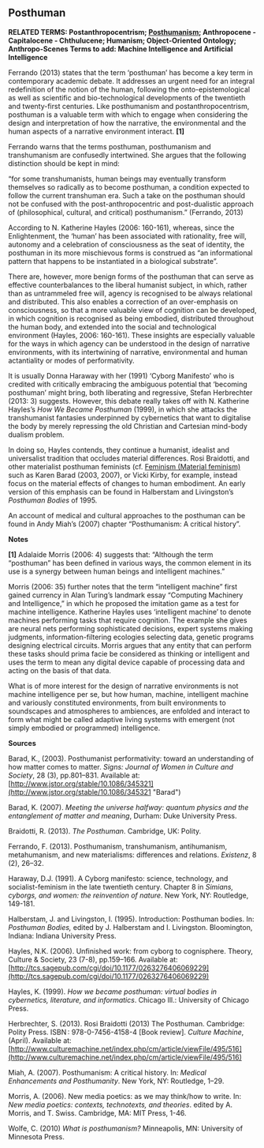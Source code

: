 ## Posthuman

**RELATED TERMS: Postanthropocentrism; [Posthumanism](https://github.com/narrative-environments/CourseCompendium/blob/main/Posthumanism.md); Anthropocene - Capitalocene - Chthulucene; Humanism; Object-Oriented Ontology; Anthropo-Scenes**
**Terms to add: Machine Intelligence and Artificial Intelligence**

Ferrando (2013) states that the term ‘posthuman’ has become a key term in contemporary academic debate. It addresses an urgent need for an integral redefinition of the notion of the human, following the onto-epistemological as well as scientific and bio-technological developments of the twentieth and twenty-first centuries. Like posthumanism and postanthropocentrism, posthuman is a valuable term with which to engage when considering the design and interpretation of how the narrative, the environmental and the human aspects of a narrative environment interact. **[1]**

Ferrando warns that the terms posthuman, posthumanism and transhumanism are confusedly intertwined. She argues that the following distinction should be kept in mind:

“for some transhumanists, human beings may eventually transform themselves so radically as to become posthuman, a condition expected to follow the current transhuman era. Such a take on the posthuman should not be confused with the post-anthropocentric and post-dualistic approach of (philosophical, cultural, and critical) posthumanism.” (Ferrando, 2013)

According to N. Katherine Hayles (2006: 160-161), whereas, since the Enlightenment, the ‘human’ has been associated with rationality, free will, autonomy and a celebration of consciousness as the seat of identity, the posthuman in its more mischievous forms is construed as “an informational pattern that happens to be instantiated in a biological substrate”.

There are, however, more benign forms of the posthuman that can serve as effective counterbalances to the liberal humanist subject, in which, rather than as untrammeled free will, agency is recognised to be always relational and distributed. This also enables a correction of an over-emphasis on consciousness, so that a more valuable view of cognition can be developed, in which cognition is recognised as being embodied, distributed throughout the human body, and extended into the social and technological environment (Hayles, 2006: 160-161). These insights are especially valuable for the ways in which agency can be understood in the design of narrative environments, with its intertwining of narrative, environmental and human actantiality or modes of performativity.

It is usually Donna Haraway with her (1991) ‘Cyborg Manifesto’ who is credited with critically embracing the ambiguous potential that ‘becoming posthuman’ might bring, both liberating and regressive, Stefan Herbrechter (2013: 3) suggests. However, this debate really takes off with N. Katherine Hayles’s _How We Became Posthuman_ (1999), in which she attacks the transhumanist fantasies underpinned by cybernetics that want to digitalise the body by merely repressing the old Christian and Cartesian mind-body dualism problem.

In doing so, Hayles contends, they continue a humanist, idealist and universalist tradition that occludes material differences. Rosi Braidotti, and other materialist posthuman feminists (cf. [Feminism (Material feminism)](http://compendium.kosawese.net/practice/feminism-material-feminism/) such as Karen Barad (2003, 2007), or Vicki Kirby, for example, instead focus on the material effects of changes to human embodiment. An early version of this emphasis can be found in Halberstam and Livingston’s _Posthuman Bodies_ of 1995.

An account of medical and cultural approaches to the posthuman can be found in Andy Miah’s (2007) chapter “Posthumanism: A critical history”.

**Notes**

**[1]** Adalaide Morris (2006: 4) suggests that: “Although the term “posthuman” has been defined in various ways, the common element in its use is a synergy between human beings and intelligent machines.”

Morris (2006: 35) further notes that the term “intelligent machine” first gained currency in Alan Turing’s landmark essay “Computing Machinery and Intelligence,” in which he proposed the imitation game as a test for machine intelligence. Katherine Hayles uses ‘intelligent machine’ to denote machines performing tasks that require cognition. The example she gives are neural nets performing sophisticated decisions, expert systems making judgments, information-filtering ecologies selecting data, genetic programs designing electrical circuits. Morris argues that any entity that can perform these tasks should prima facie be considered as thinking or intelligent and uses the term to mean any digital device capable of processing data and acting on the basis of that data.

What is of more interest for the design of narrative environments is not machine intelligence per se, but how human, machine, intelligent machine and variously constituted environments, from built environments to soundscapes and atmospheres to ambiences, are enfolded and interact to form what might be called adaptive living systems with emergent (not simply embodied or programmed) intelligence.

**Sources**

Barad, K., (2003). Posthumanist performativity: toward an understanding of how matter comes to matter. _Signs: Journal of Women in Culture and Society_, 28 (3), pp.801–831\. Available at: [http://www.jstor.org/stable/10.1086/345321](http://www.jstor.org/stable/10.1086/345321 "Barad")

Barad, K. (2007). _Meeting the universe halfway: quantum physics and the entanglement of matter and meaning_, Durham: Duke University Press.

Braidotti, R. (2013). _The Posthuman_. Cambridge, UK: Polity.

Ferrando, F. (2013). Posthumanism, transhumanism, antihumanism, metahumanism, and new materialisms: differences and relations. _Existenz_, 8 (2), 26–32.

Haraway, D.J. (1991). A Cyborg manifesto: science, technology, and socialist-feminism in the late twentieth century. Chapter 8 in _Simians, cyborgs, and women: the reinvention of nature_. New York, NY: Routledge, 149-181.

Halberstam, J. and Livingston, I. (1995). Introduction: Posthuman bodies. In: _Posthuman Bodies,_ edited by J. Halberstam and I. Livingston. Bloomington, Indiana: Indiana University Press.

Hayles, N.K. (2006). Unfinished work: from cyborg to cognisphere. Theory, Culture & Society, 23 (7-8), pp.159–166\. Available at:[http://tcs.sagepub.com/cgi/doi/10.1177/0263276406069229](http://tcs.sagepub.com/cgi/doi/10.1177/0263276406069229)

Hayles, K. (1999). _How we became posthuman: virtual bodies in cybernetics, literature, and informatics_. Chicago Ill.: University of Chicago Press.

Herbrechter, S. (2013). Rosi Braidotti (2013) The Posthuman. Cambridge: Polity Press. ISBN : 978-0-7456-4158-4 [Book review]. _Culture Machine_, (April). Available at: [http://www.culturemachine.net/index.php/cm/article/viewFile/495/516](http://www.culturemachine.net/index.php/cm/article/viewFile/495/516)

Miah, A. (2007). Posthumanism: A critical history. In: _Medical Enhancements and Posthumanity_. New York, NY: Routledge, 1–29.

Morris, A. (2006). New media poetics: as we may think/how to write. In: _New media poetics: contexts, technotexts, and theories_. edited by A. Morris, and T. Swiss. Cambridge, MA: MIT Press, 1-46.

Wolfe, C. (2010) _What is posthumanism?_ Minneapolis, MN: University of Minnesota Press.

